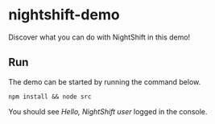 # nightshift-demo
Discover what you can do with NightShift in this demo!

## Run
The demo can be started by running the command below.
```
npm install && node src
```

You should see _Hello, NightShift user_ logged in the console.